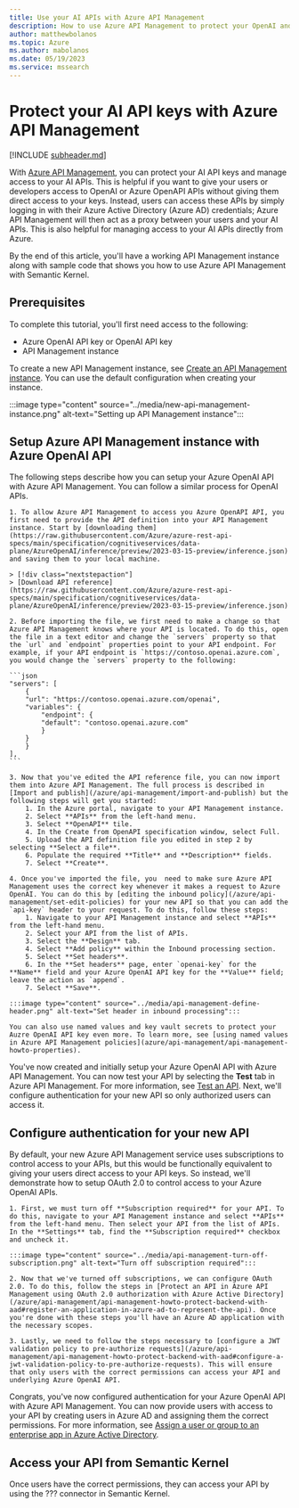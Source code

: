 ```yaml
---
title: Use your AI APIs with Azure API Management
description: How to use Azure API Management to protect your OpenAI and Azure OpenAI API keys.
author: matthewbolanos
ms.topic: Azure
ms.author: mabolanos
ms.date: 05/19/2023
ms.service: mssearch
---
```


# Protect your AI API keys with Azure API Management

[!INCLUDE [subheader.md](../includes/pat_large.md)]

With [Azure API Management](https://learn.microsoft.com/en-us/azure/api-management/api-management-key-concepts), you can protect your AI API keys and manage access to your AI APIs. This is helpful if you want to give your users or developers access to OpenAI or Azure OpenAPI APIs without giving them direct access to your keys. Instead, users can access these APIs by simply logging in with their Azure Active Directory (Azure AD) credentials; Azure API Management will then act as a proxy between your users and your AI APIs. This is also helpful for managing access to your AI APIs directly from Azure.

By the end of this article, you'll have a working API Management instance along with sample code that shows you how to use Azure API Management with Semantic Kernel.

## Prerequisites
To complete this tutorial, you'll first need access to the following:
- Azure OpenAI API key or OpenAI API key
- API Management instance

To create a new API Management instance, see [Create an API Management instance](/azure/api-management/get-started-create-service-instance). You can use the default configuration when creating your instance.

:::image type="content" source="../media/new-api-management-instance.png" alt-text="Setting up API Management instance":::

## Setup Azure API Management instance with Azure OpenAI API
The following steps describe how you can setup your Azure OpenAI API with Azure API Management. You can follow a similar process for OpenAI APIs.


    1. To allow Azure API Management to access you Azure OpenAPI API, you first need to provide the API definition into your API Management instance. Start by [downloading them](https://raw.githubusercontent.com/Azure/azure-rest-api-specs/main/specification/cognitiveservices/data-plane/AzureOpenAI/inference/preview/2023-03-15-preview/inference.json) and saving them to your local machine.

    > [!div class="nextstepaction"]
    > [Download API reference](https://raw.githubusercontent.com/Azure/azure-rest-api-specs/main/specification/cognitiveservices/data-plane/AzureOpenAI/inference/preview/2023-03-15-preview/inference.json)

    2. Before importing the file, we first need to make a change so that Azure API Management knows where your API is located. To do this, open the file in a text editor and change the `servers` property so that the `url` and `endpoint` properties point to your API endpoint. For example, if your API endpoint is `https://contoso.openai.azure.com`, you would change the `servers` property to the following:

    ```json
    "servers": [
        {
        "url": "https://contoso.openai.azure.com/openai",
        "variables": {
            "endpoint": {
            "default": "contoso.openai.azure.com"
            }
        }
        }
    ],
    ```

    3. Now that you've edited the API reference file, you can now import them into Azure API Management. The full process is described in [Import and publish](/azure/api-management/import-and-publish) but the following steps will get you started:
        1. In the Azure portal, navigate to your API Management instance.
        2. Select **APIs** from the left-hand menu.
        3. Select **OpenAPI** tile.
        4. In the Create from OpenAPI specification window, select Full.
        5. Upload the API definition file you edited in step 2 by selecting **Select a file**.
        6. Populate the required **Title** and **Description** fields.
        7. Select **Create**.

    4. Once you've imported the file, you  need to make sure Azure API Management uses the correct key whenever it makes a request to Azure OpenAI. You can do this by [editing the inbound policy](/azure/api-management/set-edit-policies) for your new API so that you can add the `api-key` header to your request. To do this, follow these steps:
        1. Navigate to your API Management instance and select **APIs** from the left-hand menu.
        2. Select your API from the list of APIs.
        3. Select the **Design** tab.
        4. Select **Add policy** within the Inbound processing section.
        5. Select **Set headers**.
        6. In the **Set headers** page, enter `openai-key` for the **Name** field and your Azure OpenAI API key for the **Value** field; leave the action as `append`.
        7. Select **Save**.

    :::image type="content" source="../media/api-management-define-header.png" alt-text="Set header in inbound processing":::
    
    You can also use named values and key vault secrets to protect your Auzre OpenAI API key even more. To learn more, see [using named values in Azure API Management policies](azure/api-management/api-management-howto-properties). 

You've now created and initially setup your Azure OpenAI API with Azure API Management.  You can now test your API by selecting the **Test** tab in Azure API Management. For more information, see [Test an API](/azure/api-management/import-and-publish#test-the-new-api-in-the-azure-portal). Next, we'll configure authentication for your new API so only authorized users can access it.
    

## Configure authentication for your new API
By default, your new Azure API Management service uses subscriptions to control access to your APIs, but this would be functionally equivalent to giving your users direct access to your API keys. So instead, we'll demonstrate how to setup OAuth 2.0 to control access to your Azure OpenAI APIs.

    1. First, we must turn off **Subscription required** for your API. To do this, navigate to your API Management instance and select **APIs** from the left-hand menu. Then select your API from the list of APIs. In the **Settings** tab, find the **Subscription required** checkbox and uncheck it.

    :::image type="content" source="../media/api-management-turn-off-subscription.png" alt-text="Turn off subscription required":::

    2. Now that we've turned off subscriptions, we can configure OAuth 2.0. To do this, follow the steps in [Protect an API in Azure API Management using OAuth 2.0 authorization with Azure Active Directory](/azure/api-management/api-management-howto-protect-backend-with-aad#register-an-application-in-azure-ad-to-represent-the-api). Once you're done with these steps you'll have an Azure AD application with the necessary scopes.

    3. Lastly, we need to follow the steps necessary to [configure a JWT validation policy to pre-authorize requests](/azure/api-management/api-management-howto-protect-backend-with-aad#configure-a-jwt-validation-policy-to-pre-authorize-requests). This will ensure that only users with the correct permissions can access your API and underlying Azure OpenAI API. 

Congrats, you've now configured authentication for your Azure OpenAI API with Azure API Management. You can now provide users with access to your API by creating users in Azure AD and assigning them the correct permissions. For more information, see [Assign a user or group to an enterprise app in Azure Active Directory](/azure/active-directory/manage-apps/assign-user-or-group-access-portal).

## Access your API from Semantic Kernel

Once users have the correct permissions, they can access your API by using the ??? connector in Semantic Kernel.